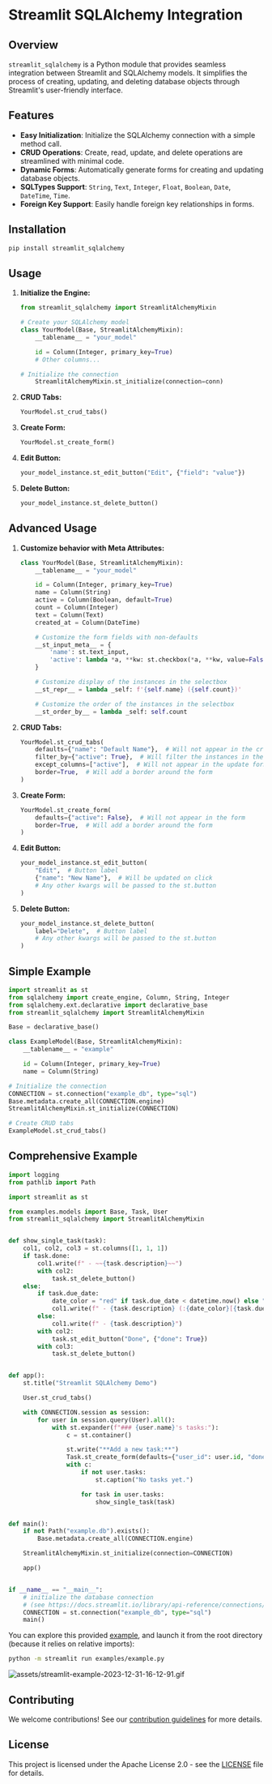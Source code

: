 # Streamlit SQLAlchemy Integration

## Overview

`streamlit_sqlalchemy` is a Python module that provides seamless integration between Streamlit and SQLAlchemy models. It simplifies the process of creating, updating, and deleting database objects through Streamlit's user-friendly interface.

## Features

- **Easy Initialization**: Initialize the SQLAlchemy connection with a simple method call.
- **CRUD Operations**: Create, read, update, and delete operations are streamlined with minimal code.
- **Dynamic Forms**: Automatically generate forms for creating and updating database objects.
- **SQLTypes Support**: `String`, `Text`, `Integer`, `Float`, `Boolean`, `Date`, `DateTime`, `Time`.
- **Foreign Key Support**: Easily handle foreign key relationships in forms.

## Installation

```bash
pip install streamlit_sqlalchemy
```

## Usage

1. **Initialize the Engine:**

    ```python
    from streamlit_sqlalchemy import StreamlitAlchemyMixin

    # Create your SQLAlchemy model
    class YourModel(Base, StreamlitAlchemyMixin):
        __tablename__ = "your_model"

        id = Column(Integer, primary_key=True)
        # Other columns...

    # Initialize the connection
        StreamlitAlchemyMixin.st_initialize(connection=conn)
    ```

2. **CRUD Tabs:**

    ```python
    YourModel.st_crud_tabs()
    ```

3. **Create Form:**

    ```python
    YourModel.st_create_form()
    ```

4. **Edit Button:**

    ```python
    your_model_instance.st_edit_button("Edit", {"field": "value"})
    ```

5. **Delete Button:**

    ```python
    your_model_instance.st_delete_button()
    ```

## Advanced Usage

1. **Customize behavior with Meta Attributes:**

    ```python
    class YourModel(Base, StreamlitAlchemyMixin):
        __tablename__ = "your_model"

        id = Column(Integer, primary_key=True)
        name = Column(String)
        active = Column(Boolean, default=True)
        count = Column(Integer)
        text = Column(Text)
        created_at = Column(DateTime)

        # Customize the form fields with non-defaults
        __st_input_meta__ = {
            'name': st.text_input,
            'active': lambda *a, **kw: st.checkbox(*a, **kw, value=False),
        }

        # Customize display of the instances in the selectbox
        __st_repr__ = lambda _self: f'{self.name} ({self.count})'

        # Customize the order of the instances in the selectbox
        __st_order_by__ = lambda _self: self.count
    ```

2. **CRUD Tabs:**

    ```python
    YourModel.st_crud_tabs(
        defaults={"name": "Default Name"},  # Will not appear in the create form
        filter_by={"active": True},  # Will filter the instances in the selectbox
        except_columns=["active"],  # Will not appear in the update form
        border=True,  # Will add a border around the form
    )
    ```

3. **Create Form:**

    ```python
    YourModel.st_create_form(
        defaults={"active": False},  # Will not appear in the form
        border=True,  # Will add a border around the form
    )
    ```

4. **Edit Button:**

    ```python
    your_model_instance.st_edit_button(
        "Edit",  # Button label
        {"name": "New Name"},  # Will be updated on click
        # Any other kwargs will be passed to the st.button
    )
    ```

5. **Delete Button:**

    ```python
    your_model_instance.st_delete_button(
        label="Delete",  # Button label
        # Any other kwargs will be passed to the st.button
    )
    ```

## Simple Example

```python
import streamlit as st
from sqlalchemy import create_engine, Column, String, Integer
from sqlalchemy.ext.declarative import declarative_base
from streamlit_sqlalchemy import StreamlitAlchemyMixin

Base = declarative_base()

class ExampleModel(Base, StreamlitAlchemyMixin):
    __tablename__ = "example"

    id = Column(Integer, primary_key=True)
    name = Column(String)

# Initialize the connection
CONNECTION = st.connection("example_db", type="sql")
Base.metadata.create_all(CONNECTION.engine)
StreamlitAlchemyMixin.st_initialize(CONNECTION)

# Create CRUD tabs
ExampleModel.st_crud_tabs()
```

## Comprehensive Example

```python
import logging
from pathlib import Path

import streamlit as st

from examples.models import Base, Task, User
from streamlit_sqlalchemy import StreamlitAlchemyMixin


def show_single_task(task):
    col1, col2, col3 = st.columns([1, 1, 1])
    if task.done:
        col1.write(f" - ~~{task.description}~~")
        with col2:
            task.st_delete_button()
    else:
        if task.due_date:
            date_color = "red" if task.due_date < datetime.now() else "green"
            col1.write(f" - {task.description} (:{date_color}[{task.due_date.strftime('%H:%M - %d.%m.%Y')}])")
        else:
            col1.write(f" - {task.description}")
        with col2:
            task.st_edit_button("Done", {"done": True})
        with col3:
            task.st_delete_button()


def app():
    st.title("Streamlit SQLAlchemy Demo")

    User.st_crud_tabs()

    with CONNECTION.session as session:
        for user in session.query(User).all():
            with st.expander(f"### {user.name}'s tasks:"):
                c = st.container()

                st.write("**Add a new task:**")
                Task.st_create_form(defaults={"user_id": user.id, "done": False})
                with c:
                    if not user.tasks:
                        st.caption("No tasks yet.")

                    for task in user.tasks:
                        show_single_task(task)


def main():
    if not Path("example.db").exists():
        Base.metadata.create_all(CONNECTION.engine)

    StreamlitAlchemyMixin.st_initialize(connection=CONNECTION)

    app()


if __name__ == "__main__":
    # initialize the database connection
    # (see https://docs.streamlit.io/library/api-reference/connections/st.connection)
    CONNECTION = st.connection("example_db", type="sql")
    main()
```

You can explore this provided [example](./examples/example.py), and launch it from the root directory (because it relies on relative imports):

```bash
python -m streamlit run examples/example.py
```

![assets/streamlit-example-2023-12-31-16-12-91.gif](./assets/streamlit-example-2023-12-31-16-12-91.gif)


## Contributing

We welcome contributions! See our [contribution guidelines](./CONTRIBUTING) for more details.

## License

This project is licensed under the Apache License 2.0 - see the [LICENSE](./LICENSE) file for details.
